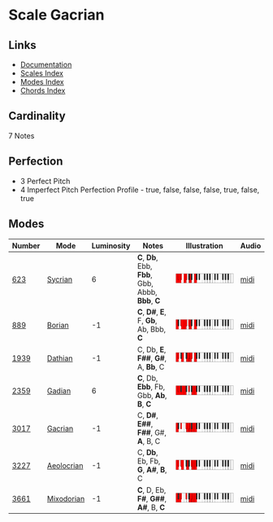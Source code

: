 # Scale Gacrian

## Links

- [Documentation](README.md)
- [Scales Index](Scales.md)
- [Modes Index](Modes.md)
- [Chords Index](Chords.md)

## Cardinality

7 Notes

## Perfection

- 3 Perfect Pitch
- 4 Imperfect Pitch
Perfection Profile - true, false, false, false, true, false, true

## Modes

| Number | Mode | Luminosity | Notes | Illustration | Audio |
|--------|------|------------|-------|--------------|-------|
| [623](https://ianring.com/musictheory/scales/623) | [Sycrian](ModeSycrian.md) | 6 | **C**, **Db**, Ebb, **Fbb**, Gbb, Abbb, **Bbb**, **C** | ![CNaturalSycrian](ModeCNaturalSycrian.png) | [midi](https://github.com/edipermadi/music/blob/main/docs/ModeCNaturalSycrian.mid?raw=true) | 
| [889](https://ianring.com/musictheory/scales/889) | [Borian](ModeBorian.md) | -1 | **C**, **D#**, **E**, F, **Gb**, Ab, Bbb, **C** | ![CNaturalBorian](ModeCNaturalBorian.png) | [midi](https://github.com/edipermadi/music/blob/main/docs/ModeCNaturalBorian.mid?raw=true) | 
| [1939](https://ianring.com/musictheory/scales/1939) | [Dathian](ModeDathian.md) | -1 | C, Db, **E**, **F##**, **G#**, A, **Bb**, C | ![CNaturalDathian](ModeCNaturalDathian.png) | [midi](https://github.com/edipermadi/music/blob/main/docs/ModeCNaturalDathian.mid?raw=true) | 
| [2359](https://ianring.com/musictheory/scales/2359) | [Gadian](ModeGadian.md) | 6 | **C**, Db, **Ebb**, Fb, Gbb, **Ab**, **B**, **C** | ![CNaturalGadian](ModeCNaturalGadian.png) | [midi](https://github.com/edipermadi/music/blob/main/docs/ModeCNaturalGadian.mid?raw=true) | 
| [3017](https://ianring.com/musictheory/scales/3017) | [Gacrian](ModeGacrian.md) | -1 | C, **D#**, **E##**, **F##**, G#, **A**, B, C | ![CNaturalGacrian](ModeCNaturalGacrian.png) | [midi](https://github.com/edipermadi/music/blob/main/docs/ModeCNaturalGacrian.mid?raw=true) | 
| [3227](https://ianring.com/musictheory/scales/3227) | [Aeolocrian](ModeAeolocrian.md) | -1 | C, **Db**, Eb, Fb, **G**, **A#**, **B**, C | ![CNaturalAeolocrian](ModeCNaturalAeolocrian.png) | [midi](https://github.com/edipermadi/music/blob/main/docs/ModeCNaturalAeolocrian.mid?raw=true) | 
| [3661](https://ianring.com/musictheory/scales/3661) | [Mixodorian](ModeMixodorian.md) | -1 | **C**, D, Eb, **F#**, **G##**, **A#**, B, **C** | ![CNaturalMixodorian](ModeCNaturalMixodorian.png) | [midi](https://github.com/edipermadi/music/blob/main/docs/ModeCNaturalMixodorian.mid?raw=true) | 
